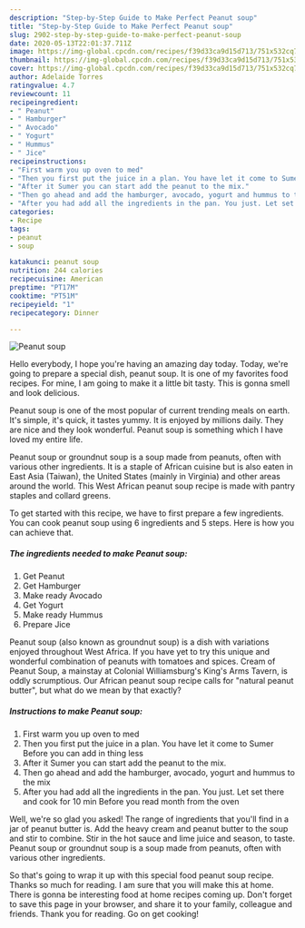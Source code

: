 ```yaml
---
description: "Step-by-Step Guide to Make Perfect Peanut soup"
title: "Step-by-Step Guide to Make Perfect Peanut soup"
slug: 2902-step-by-step-guide-to-make-perfect-peanut-soup
date: 2020-05-13T22:01:37.711Z
image: https://img-global.cpcdn.com/recipes/f39d33ca9d15d713/751x532cq70/peanut-soup-recipe-main-photo.jpg
thumbnail: https://img-global.cpcdn.com/recipes/f39d33ca9d15d713/751x532cq70/peanut-soup-recipe-main-photo.jpg
cover: https://img-global.cpcdn.com/recipes/f39d33ca9d15d713/751x532cq70/peanut-soup-recipe-main-photo.jpg
author: Adelaide Torres
ratingvalue: 4.7
reviewcount: 11
recipeingredient:
- " Peanut"
- " Hamburger"
- " Avocado"
- " Yogurt"
- " Hummus"
- " Jice"
recipeinstructions:
- "First warm you up oven to med"
- "Then you first put the juice in a plan. You have let it come to Sumer Before you can add in thing less"
- "After it Sumer you can start add the peanut to the mix."
- "Then go ahead and add the hamburger, avocado, yogurt and hummus to the mix"
- "After you had add all the ingredients in the pan. You just. Let set there and cook for 10 min Before you read month from the oven"
categories:
- Recipe
tags:
- peanut
- soup

katakunci: peanut soup 
nutrition: 244 calories
recipecuisine: American
preptime: "PT17M"
cooktime: "PT51M"
recipeyield: "1"
recipecategory: Dinner

---
```



![Peanut soup](https://img-global.cpcdn.com/recipes/f39d33ca9d15d713/751x532cq70/peanut-soup-recipe-main-photo.jpg)

Hello everybody, I hope you're having an amazing day today. Today, we're going to prepare a special dish, peanut soup. It is one of my favorites food recipes. For mine, I am going to make it a little bit tasty. This is gonna smell and look delicious.

Peanut soup is one of the most popular of current trending meals on earth. It's simple, it's quick, it tastes yummy. It is enjoyed by millions daily. They are nice and they look wonderful. Peanut soup is something which I have loved my entire life.

Peanut soup or groundnut soup is a soup made from peanuts, often with various other ingredients. It is a staple of African cuisine but is also eaten in East Asia (Taiwan), the United States (mainly in Virginia) and other areas around the world. This West African peanut soup recipe is made with pantry staples and collard greens.


To get started with this recipe, we have to first prepare a few ingredients. You can cook peanut soup using 6 ingredients and 5 steps. Here is how you can achieve that.

<!--inarticleads1-->

##### The ingredients needed to make Peanut soup:

1. Get  Peanut
1. Get  Hamburger
1. Make ready  Avocado
1. Get  Yogurt
1. Make ready  Hummus
1. Prepare  Jice


Peanut soup (also known as groundnut soup) is a dish with variations enjoyed throughout West Africa. If you have yet to try this unique and wonderful combination of peanuts with tomatoes and spices. Cream of Peanut Soup, a mainstay at Colonial Williamsburg&#39;s King&#39;s Arms Tavern, is oddly scrumptious. Our African peanut soup recipe calls for &#34;natural peanut butter&#34;, but what do we mean by that exactly? 

<!--inarticleads2-->

##### Instructions to make Peanut soup:

1. First warm you up oven to med
1. Then you first put the juice in a plan. You have let it come to Sumer Before you can add in thing less
1. After it Sumer you can start add the peanut to the mix.
1. Then go ahead and add the hamburger, avocado, yogurt and hummus to the mix
1. After you had add all the ingredients in the pan. You just. Let set there and cook for 10 min Before you read month from the oven


Well, we&#39;re so glad you asked! The range of ingredients that you&#39;ll find in a jar of peanut butter is. Add the heavy cream and peanut butter to the soup and stir to combine. Stir in the hot sauce and lime juice and season, to taste. Peanut soup or groundnut soup is a soup made from peanuts, often with various other ingredients. 

So that's going to wrap it up with this special food peanut soup recipe. Thanks so much for reading. I am sure that you will make this at home. There is gonna be interesting food at home recipes coming up. Don't forget to save this page in your browser, and share it to your family, colleague and friends. Thank you for reading. Go on get cooking!

